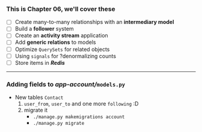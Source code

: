 ### This is Chapter 06, we'll cover these 
- [ ] Create many-to-many relationships with an **intermediary model**
- [ ] Build a **follower** system 
- [ ] Create an **activity stream** application 
- [ ] Add **generic relations** to models 
- [ ] Optimize ```QuerySets``` for related objects 
- [ ] Using ```signals``` for ?denormalizing counts 
- [ ] Store items in ***Redis***

----------

### Adding fields to ***app-account/***```models.py```
- New tables ```Contact```
    1. ```user_from```, ```user_to``` and one more ```following``` :D
    2. migrate it 
        - ```./manage.py makemigrations account```
        - ```./manage.py migrate```
    
